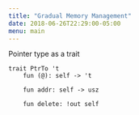 ```yaml
---
title: "Gradual Memory Management"
date: 2018-06-26T22:29:00-05:00
menu: main
---
```



Pointer type as a trait

```ante
trait PtrTo 't
    fun (@): self -> 't

    fun addr: self -> usz

    fun delete: !out self
```
